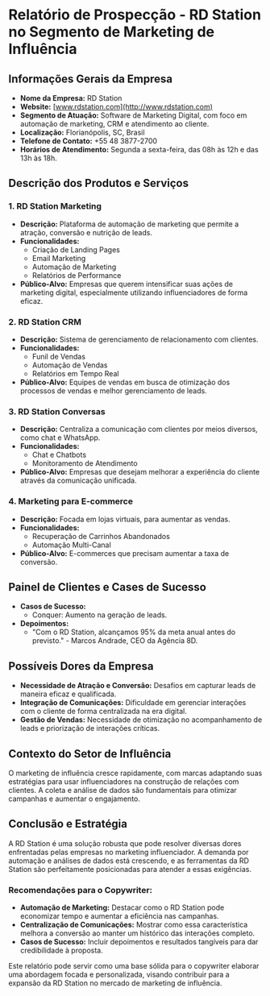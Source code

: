 # Relatório de Prospecção - RD Station no Segmento de Marketing de Influência

## Informações Gerais da Empresa
- **Nome da Empresa:** RD Station
- **Website:** [www.rdstation.com](http://www.rdstation.com)
- **Segmento de Atuação:** Software de Marketing Digital, com foco em automação de marketing, CRM e atendimento ao cliente.
- **Localização:** Florianópolis, SC, Brasil
- **Telefone de Contato:** +55 48 3877-2700
- **Horários de Atendimento:** Segunda a sexta-feira, das 08h às 12h e das 13h às 18h.

## Descrição dos Produtos e Serviços

### 1. RD Station Marketing
- **Descrição:** Plataforma de automação de marketing que permite a atração, conversão e nutrição de leads.
- **Funcionalidades:**
  - Criação de Landing Pages
  - Email Marketing
  - Automação de Marketing
  - Relatórios de Performance
- **Público-Alvo:** Empresas que querem intensificar suas ações de marketing digital, especialmente utilizando influenciadores de forma eficaz.

### 2. RD Station CRM
- **Descrição:** Sistema de gerenciamento de relacionamento com clientes.
- **Funcionalidades:**
  - Funil de Vendas
  - Automação de Vendas
  - Relatórios em Tempo Real
- **Público-Alvo:** Equipes de vendas em busca de otimização dos processos de vendas e melhor gerenciamento de leads.

### 3. RD Station Conversas
- **Descrição:** Centraliza a comunicação com clientes por meios diversos, como chat e WhatsApp.
- **Funcionalidades:**
  - Chat e Chatbots
  - Monitoramento de Atendimento
- **Público-Alvo:** Empresas que desejam melhorar a experiência do cliente através da comunicação unificada.

### 4. Marketing para E-commerce
- **Descrição:** Focada em lojas virtuais, para aumentar as vendas.
- **Funcionalidades:**
  - Recuperação de Carrinhos Abandonados
  - Automação Multi-Canal
- **Público-Alvo:** E-commerces que precisam aumentar a taxa de conversão.

## Painel de Clientes e Cases de Sucesso
- **Casos de Sucesso:**
  - Conquer: Aumento na geração de leads.
- **Depoimentos:**
  - "Com o RD Station, alcançamos 95% da meta anual antes do previsto." - Marcos Andrade, CEO da Agência 8D.

## Possíveis Dores da Empresa
- **Necessidade de Atração e Conversão:** Desafios em capturar leads de maneira eficaz e qualificada.
- **Integração de Comunicações:** Dificuldade em gerenciar interações com o cliente de forma centralizada na era digital.
- **Gestão de Vendas:** Necessidade de otimização no acompanhamento de leads e priorização de interações críticas.

## Contexto do Setor de Influência
O marketing de influência cresce rapidamente, com marcas adaptando suas estratégias para usar influenciadores na construção de relações com clientes. A coleta e análise de dados são fundamentais para otimizar campanhas e aumentar o engajamento.

## Conclusão e Estratégia
A RD Station é uma solução robusta que pode resolver diversas dores enfrentadas pelas empresas no marketing influenciador. A demanda por automação e análises de dados está crescendo, e as ferramentas da RD Station são perfeitamente posicionadas para atender a essas exigências.

### Recomendações para o Copywriter:
- **Automação de Marketing:** Destacar como o RD Station pode economizar tempo e aumentar a eficiência nas campanhas.
- **Centralização de Comunicações:** Mostrar como essa característica melhora a conversão ao manter um histórico das interações completo.
- **Casos de Sucesso:** Incluir depoimentos e resultados tangíveis para dar credibilidade à proposta.

Este relatório pode servir como uma base sólida para o copywriter elaborar uma abordagem focada e personalizada, visando contribuir para a expansão da RD Station no mercado de marketing de influência.